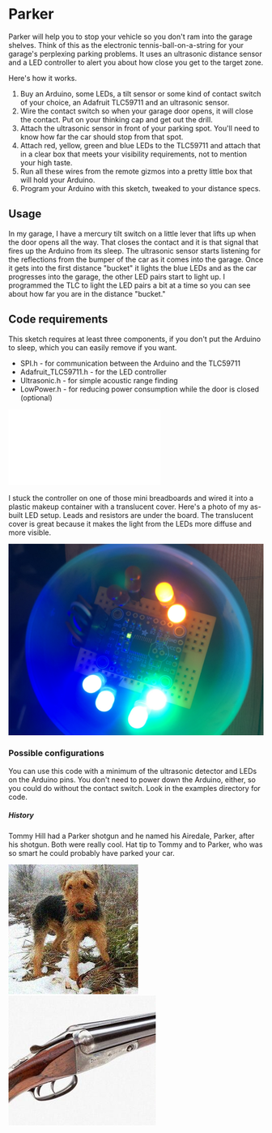 # Parker

Parker will help you to stop your vehicle so you don't ram into the garage shelves. Think of this as the electronic
tennis-ball-on-a-string for your garage's perplexing parking problems. It uses an ultrasonic distance sensor and a LED controller to
alert you about how close you get to the target zone.

Here's how it works. 

  1. Buy an Arduino, some LEDs, a tilt sensor or some kind of contact switch of your choice, an Adafruit TLC59711 and an ultrasonic
sensor.  
  1. Wire the contact switch so when your garage door opens, it will close the contact. Put on your thinking cap and get out the
drill.  
  1. Attach the ultrasonic sensor in front of your parking spot. You'll need to know how far the car should stop from that spot.  
  1. Attach red, yellow, green and blue LEDs to the TLC59711 and attach that in a clear box that meets your visibility requirements,
not to mention your high taste.  
  1. Run all these wires from the remote gizmos into a pretty little box that will hold your Arduino.  
  1. Program your Arduino with this sketch, tweaked to your distance specs.

## Usage

In my garage, I have a mercury tilt switch on a little lever that lifts up when the door opens all the way. That closes the contact
and it is that signal that fires up the Arduino from its sleep. The ultrasonic sensor starts listening for the reflections from the
bumper of the car as it comes into the garage. Once it gets into the first distance "bucket" it lights the blue LEDs and as the car
progresses into the garage, the other LED pairs start to light up. I programmed the TLC to light the LED pairs a bit at a time so
you can see about how far you are in the distance "bucket." 

## Code requirements

This sketch requires at least three components, if you don't put the Arduino to sleep, which you can easily remove if you want.

   - SPI.h - for communication between the Arduino and the TLC59711
   - Adafruit_TLC59711.h - for the LED controller
   - Ultrasonic.h - for simple acoustic range finding
   - LowPower.h - for reducing power consumption while the door is closed (optional)

![Block diagram](Parker.pdf)

I stuck the controller on one of those mini breadboards and wired it into a plastic makeup container with a translucent cover. Here's
a photo of my as-built LED setup. Leads and resistors are under the board. The translucent cover is great because it makes the light
from the LEDs more diffuse and more visible.

<img src="asbuilt1.jpg" alt="As-built" width=512 />

### Possible configurations

You can use this code with a minimum of the ultrasonic detector and LEDs on the Arduino pins. You don't need to power down the
Arduino, either, so you could do without the contact switch. Look in the examples directory for code.

##### History

Tommy Hill had a Parker shotgun and he named his Airedale, Parker, after his shotgun. Both were really cool. Hat tip to Tommy and to
Parker, who was so smart he could probably have parked your car.

![The Dog](Parker.jpg)
![The Shotgun](Parker.png)
